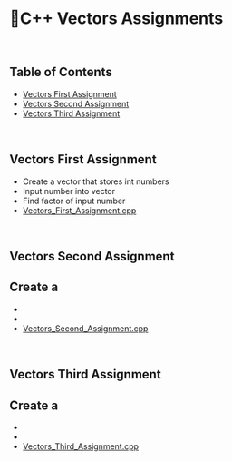 # 📑C++ Vectors Assignments

</br>

## Table of Contents

- [Vectors First Assignment](#first)
- [Vectors Second Assignment](#second)
- [Vectors Third Assignment](#third)


</br>

<a name="first"/>

## Vectors First Assignment

- Create a vector that stores int numbers
- Input number into vector
- Find factor of input number
- [Vectors_First_Assignment.cpp](https://github.com/daniel-slosar/cpp-assignments/blob/main/Assignments/Vectors/Vectors_First_assignment.cpp)

</br>

<a name="second"/>

## Vectors Second Assignment

Create a 
- 
- 
- 
- [Vectors_Second_Assignment.cpp](https://github.com/daniel-slosar/cpp-assignments/blob/main/Assignments/Vectors/Vectors_Second_assignment.cpp)
</br>

<a name="third"/>

## Vectors Third Assignment

Create a 
- 
- 
- 
- [Vectors_Third_Assignment.cpp](https://github.com/daniel-slosar/cpp-assignments/blob/main/Assignments/Vectors/Vectors_Third_assignment.cpp)


</br>
